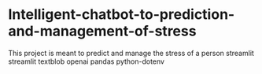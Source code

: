# Intelligent-chatbot-to-prediction-and-management-of-stress
This project is meant to predict and manage the stress of a person
streamlit
streamlit
textblob
openai
pandas
python-dotenv
